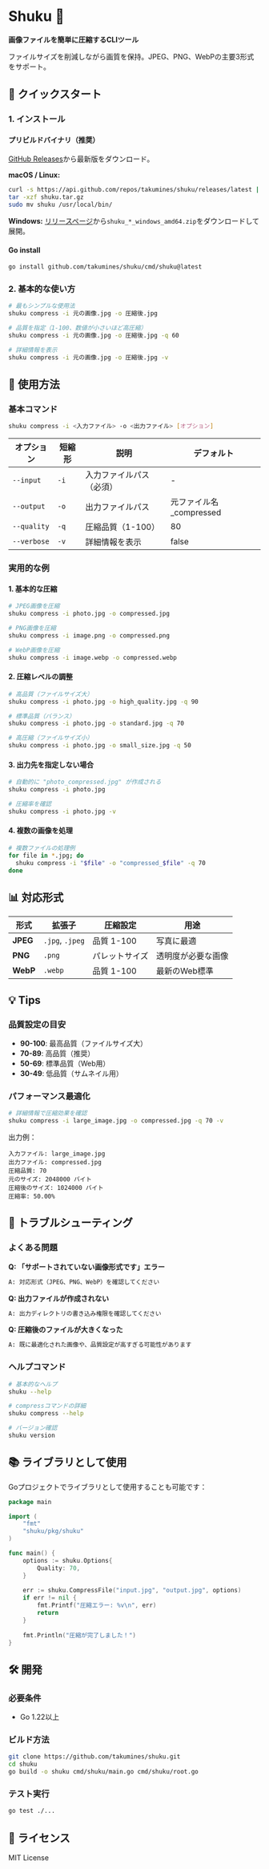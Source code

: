 # Shuku 📸

**画像ファイルを簡単に圧縮するCLIツール**

ファイルサイズを削減しながら画質を保持。JPEG、PNG、WebPの主要3形式をサポート。

## 🚀 クイックスタート

### 1. インストール

#### プリビルドバイナリ（推奨）
[GitHub Releases](https://github.com/takumines/shuku/releases)から最新版をダウンロード。

**macOS / Linux:**
```bash
curl -s https://api.github.com/repos/takumines/shuku/releases/latest | grep "browser_download_url" | grep "$(uname | tr '[:upper:]' '[:lower:]')" | cut -d '"' -f 4 | xargs curl -L -o shuku.tar.gz
tar -xzf shuku.tar.gz
sudo mv shuku /usr/local/bin/
```

**Windows:**
[リリースページ](https://github.com/takumines/shuku/releases)から`shuku_*_windows_amd64.zip`をダウンロードして展開。

#### Go install
```bash
go install github.com/takumines/shuku/cmd/shuku@latest
```

### 2. 基本的な使い方

```bash
# 最もシンプルな使用法
shuku compress -i 元の画像.jpg -o 圧縮後.jpg

# 品質を指定（1-100、数値が小さいほど高圧縮）
shuku compress -i 元の画像.jpg -o 圧縮後.jpg -q 60

# 詳細情報を表示
shuku compress -i 元の画像.jpg -o 圧縮後.jpg -v
```

## 📖 使用方法

### 基本コマンド

```bash
shuku compress -i <入力ファイル> -o <出力ファイル> [オプション]
```

| オプション | 短縮形 | 説明 | デフォルト |
|-----------|--------|------|----------|
| `--input` | `-i` | 入力ファイルパス（必須） | - |
| `--output` | `-o` | 出力ファイルパス | 元ファイル名_compressed |
| `--quality` | `-q` | 圧縮品質（1-100） | 80 |
| `--verbose` | `-v` | 詳細情報を表示 | false |

### 実用的な例

#### 1. 基本的な圧縮
```bash
# JPEG画像を圧縮
shuku compress -i photo.jpg -o compressed.jpg

# PNG画像を圧縮
shuku compress -i image.png -o compressed.png

# WebP画像を圧縮
shuku compress -i image.webp -o compressed.webp
```

#### 2. 圧縮レベルの調整
```bash
# 高品質（ファイルサイズ大）
shuku compress -i photo.jpg -o high_quality.jpg -q 90

# 標準品質（バランス）
shuku compress -i photo.jpg -o standard.jpg -q 70

# 高圧縮（ファイルサイズ小）
shuku compress -i photo.jpg -o small_size.jpg -q 50
```

#### 3. 出力先を指定しない場合
```bash
# 自動的に "photo_compressed.jpg" が作成される
shuku compress -i photo.jpg

# 圧縮率を確認
shuku compress -i photo.jpg -v
```

#### 4. 複数の画像を処理
```bash
# 複数ファイルの処理例
for file in *.jpg; do
  shuku compress -i "$file" -o "compressed_$file" -q 70
done
```

## 📊 対応形式

| 形式 | 拡張子 | 圧縮設定 | 用途 |
|-----|--------|----------|------|
| **JPEG** | `.jpg`, `.jpeg` | 品質 1-100 | 写真に最適 |
| **PNG** | `.png` | パレットサイズ | 透明度が必要な画像 |
| **WebP** | `.webp` | 品質 1-100 | 最新のWeb標準 |

## 💡 Tips

### 品質設定の目安
- **90-100**: 最高品質（ファイルサイズ大）
- **70-89**: 高品質（推奨）
- **50-69**: 標準品質（Web用）
- **30-49**: 低品質（サムネイル用）

### パフォーマンス最適化
```bash
# 詳細情報で圧縮効果を確認
shuku compress -i large_image.jpg -o compressed.jpg -q 70 -v
```

出力例：
```
入力ファイル: large_image.jpg
出力ファイル: compressed.jpg
圧縮品質: 70
元のサイズ: 2048000 バイト
圧縮後のサイズ: 1024000 バイト
圧縮率: 50.00%
```

## 🔧 トラブルシューティング

### よくある問題

**Q: 「サポートされていない画像形式です」エラー**
```bash
A: 対応形式（JPEG、PNG、WebP）を確認してください
```

**Q: 出力ファイルが作成されない**
```bash
A: 出力ディレクトリの書き込み権限を確認してください
```

**Q: 圧縮後のファイルが大きくなった**
```bash
A: 既に最適化された画像や、品質設定が高すぎる可能性があります
```

### ヘルプコマンド
```bash
# 基本的なヘルプ
shuku --help

# compressコマンドの詳細
shuku compress --help

# バージョン確認
shuku version
```

## 📚 ライブラリとして使用

Goプロジェクトでライブラリとして使用することも可能です：

```go
package main

import (
    "fmt"
    "shuku/pkg/shuku"
)

func main() {
    options := shuku.Options{
        Quality: 70,
    }
    
    err := shuku.CompressFile("input.jpg", "output.jpg", options)
    if err != nil {
        fmt.Printf("圧縮エラー: %v\n", err)
        return
    }
    
    fmt.Println("圧縮が完了しました！")
}
```

## 🛠️ 開発

### 必要条件
- Go 1.22以上

### ビルド方法
```bash
git clone https://github.com/takumines/shuku.git
cd shuku
go build -o shuku cmd/shuku/main.go cmd/shuku/root.go
```

### テスト実行
```bash
go test ./...
```

## 📄 ライセンス

MIT License
